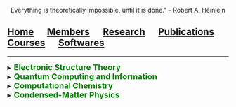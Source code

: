 <p align="center">
  Everything is theoretically impossible, until it is done." – Robert A. Heinlein
</p>

## [Home](index.md)<img src="test_space.png" width="30" height="1">[Members](members.md)<img src="test_space.png" width="30" height="1">[<ins>Research</ins>](research.md)<img src="test_space.png" width="30" height="1">[Publications](publications.md)<img src="test_space.png" width="30" height="1">[Courses](courses.md)<img src="test_space.png" width="30" height="1">[Softwares](softwares.md)

<hr style="solid blue">

<details>
<summary> <b> <font size="4" color="green"> Electronic Structure Theory </font> </b> </summary>
under construction!
</details>


<details>
<summary> <b> <font size="4" color="green">  Quantum Computing and Information </font> </b> </summary>  
under construction!
</details>


<details>
<summary> <b> <font size="4" color="green">  Computational Chemistry </font> </b> </summary>  
under construction!
</details>


<details>
<summary> <b> <font size="4" color="green">  Condensed-Matter Physics </font> </b> </summary>
under construction!
</details>
